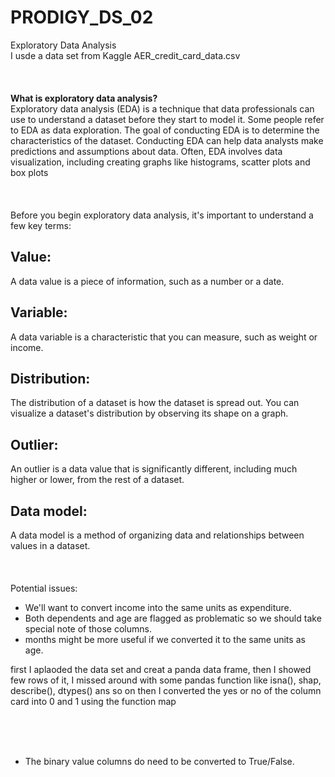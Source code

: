 # PRODIGY_DS_02
Exploratory Data Analysis </br>
I usde a data set from Kaggle AER_credit_card_data.csv </br>
</br>
</br>
</br>
**What is exploratory data analysis?** </br>
Exploratory data analysis (EDA) is a technique that data professionals can use to understand a dataset before they start to model it. Some people refer to EDA as data exploration. The goal of conducting EDA is to determine the characteristics of the dataset. Conducting EDA can help data analysts make predictions and assumptions about data. Often, EDA involves data visualization, including creating graphs like histograms, scatter plots and box plots </br>
</br>
</br>
</br>
Before you begin exploratory data analysis, it's important to understand a few key terms:
## Value: 
A data value is a piece of information, such as a number or a date.</br>
## Variable: 
A data variable is a characteristic that you can measure, such as weight or income.</br>
## Distribution: 
The distribution of a dataset is how the dataset is spread out. You can visualize a dataset's distribution by observing its shape on a graph.</br>
## Outlier:
An outlier is a data value that is significantly different, including much higher or lower, from the rest of a dataset.</br>
## Data model: 
A data model is a method of organizing data and relationships between values in a dataset.</br>
</br>
</br>
</br>
Potential issues:

- We'll want to convert income into the same units as expenditure.</br>
- Both dependents and age are flagged as problematic so we should take special note of those columns.</br>
- months might be more useful if we converted it to the same units as age.</br>


first I aplaoded the data set and creat a panda data frame, then I showed few rows of it, I missed around with some pandas function like isna(), shap, describe(), dtypes() ans so on then I converted the yes or no of the column card into 0 and 1 using the function map 

</br>
</br>
</br>

- The binary value columns do need to be converted to True/False.
